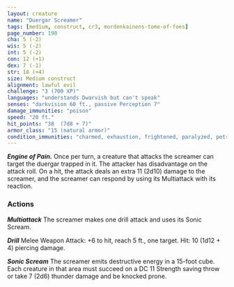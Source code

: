 ```yaml
---
layout: creature
name: "Duergar Screamer"
tags: [medium, construct, cr3, mordenkainens-tome-of-foes]
page_number: 190
cha: 5 (-2)
wis: 5 (-2)
int: 5 (-2)
con: 12 (+1)
dex: 7 (-1)
str: 18 (+4)
size: Medium construct
alignment: lawful evil
challenge: "3 (700 XP)"
languages: "understands Dwarvish but can't speak"
senses: "darkvision 60 ft., passive Perception 7"
damage_immunities: "poison"
speed: "20 ft."
hit_points: "38  (7d8 + 7)"
armor_class: "15 (natural armor)"
condition_immunities: "charmed, exhaustion, frightened, paralyzed, petrified, poisoned"
---
```


***Engine of Pain.*** Once per turn, a creature that attacks the screamer can target the duergar trapped in it. The attacker has disadvantage on the attack roll. On a hit, the attack deals an extra 11 (2d10) damage to the screamer, and the screamer can respond by using its Multiattack with its reaction.

### Actions

***Multiattack*** The screamer makes one drill attack and uses its Sonic Scream.

***Drill*** Melee Weapon Attack: +6 to hit, reach 5 ft., one target. Hit: 10 (1d12 + 4) piercing damage.

***Sonic Scream*** The screamer emits destructive energy in a 15-foot cube. Each creature in that area must succeed on a DC 11 Strength saving throw or take 7 (2d6) thunder damage and be knocked prone.